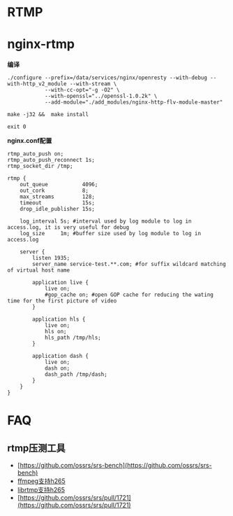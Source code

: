 # RTMP

# nginx-rtmp


**编译**

```
./configure --prefix=/data/services/nginx/openresty --with-debug --with-http_v2_module --with-stream \
            --with-cc-opt="-g -O2" \
            --with-openssl="../openssl-1.0.2k" \
            --add-module="./add_modules/nginx-http-flv-module-master"

make -j32 &&  make install

exit 0
```


**nginx.conf配置**

```
rtmp_auto_push on;
rtmp_auto_push_reconnect 1s;
rtmp_socket_dir /tmp;

rtmp {
    out_queue           4096;
    out_cork            8;
    max_streams         128;
    timeout             15s;
    drop_idle_publisher 15s;

    log_interval 5s; #interval used by log module to log in access.log, it is very useful for debug
    log_size     1m; #buffer size used by log module to log in access.log

    server {
        listen 1935;
        server_name service-test.**.com; #for suffix wildcard matching of virtual host name

        application live {
            live on;
            #gop_cache on; #open GOP cache for reducing the wating time for the first picture of video
        }

        application hls {
            live on;
            hls on;
            hls_path /tmp/hls;
        }

        application dash {
            live on;
            dash on;
            dash_path /tmp/dash;
        }
    }
}
```


# FAQ

## rtmp压测工具

- [https://github.com/ossrs/srs-bench](https://github.com/ossrs/srs-bench)
- [ffmpeg支持h265](https://github.com/runner365/ffmpeg_rtmp_h265)
- [librtmp支持h265](https://blog.csdn.net/qq_33795447/article/details/89457581)
- [https://github.com/ossrs/srs/pull/1721](https://github.com/ossrs/srs/pull/1721)
